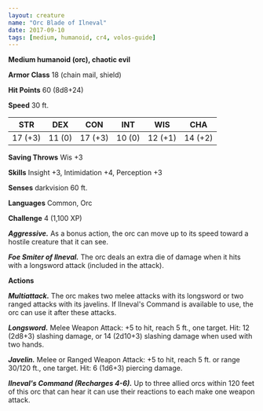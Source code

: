 ```yaml
---
layout: creature
name: "Orc Blade of Ilneval"
date: 2017-09-10
tags: [medium, humanoid, cr4, volos-guide]
---
```


**Medium humanoid (orc), chaotic evil**

**Armor Class** 18 (chain mail, shield)

**Hit Points** 60 (8d8+24)

**Speed** 30 ft.

|   STR   |   DEX   |   CON   |   INT   |   WIS   |   CHA   |
|:-----:|:-----:|:-----:|:-----:|:-----:|:-----:|
| 17 (+3) | 11 (0) | 17 (+3) | 10 (0) | 12 (+1) | 14 (+2) |

**Saving Throws** Wis +3

**Skills** Insight +3, Intimidation +4, Perception +3

**Senses** darkvision 60 ft.

**Languages** Common, Orc

**Challenge** 4 (1,100 XP)

***Aggressive.*** As a bonus action, the orc can move up to its speed toward a hostile creature that it can see.

***Foe Smiter of Ilneval.*** The orc deals an extra die of damage when it hits with a longsword attack (included in the attack).

**Actions**

***Multiattack.*** The orc makes two melee attacks with its longsword or two ranged attacks with its javelins. If Ilneval's Command is available to use, the orc can use it after these attacks.

***Longsword.*** Melee Weapon Attack: +5 to hit, reach 5 ft., one target. Hit: 12 (2d8+3) slashing damage, or 14 (2d10+3) slashing damage when used with two hands.

***Javelin.*** Melee or Ranged Weapon Attack: +5 to hit, reach 5 ft. or range 30/120 ft., one target. Hit: 6 (1d6+3) piercing damage.

***Ilneval's Command (Recharges 4-6).*** Up to three allied orcs within 120 feet of this orc that can hear it can use their reactions to each make one weapon attack.

